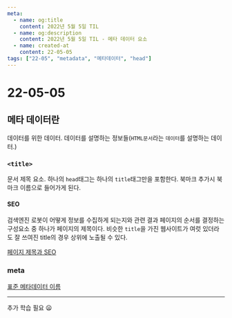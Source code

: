 ```yaml
---
meta:
  - name: og:title
    content: 2022년 5월 5일 TIL
  - name: og:description
    content: 2022년 5월 5일 TIL - 메타 데이터 요소
  - name: created-at
    content: 22-05-05
tags: ["22-05", "metadata", "메타데이터", "head"]
---
```


# 22-05-05

## 메타 데이터란

데이터를 위한 데이터. 데이터를 설명하는 정보들(`HTML문서`라는 `데이터`를 설명하는 데이터.)

### `<title>`

문서 제목 요소. 하나의 `head`태그는 하나의 `title`태그만을 포함한다.
북마크 추가시 북마크 이름으로 들어가게 된다.

#### SEO

검색엔진 로봇이 어떻게 정보를 수집하게 되는지와 관련
결과 페이지의 순서를 결정하는 구성요소 중 하나가 페이지의 제목이다. 비슷한 `title`을 가진 웹사이트가 여럿 있더라도 잘 쓰여진 title의 경우 상위에 노출될 수 있다.

[페이지 제목과 SEO](https://developer.mozilla.org/ko/docs/Web/HTML/Element/title#%ED%8E%98%EC%9D%B4%EC%A7%80_%EC%A0%9C%EB%AA%A9%EA%B3%BC_seo)

### meta

[표준 메타데이터 이름](https://developer.mozilla.org/ko/docs/Web/HTML/Element/meta/name)

---

추가 학습 필요 😦
